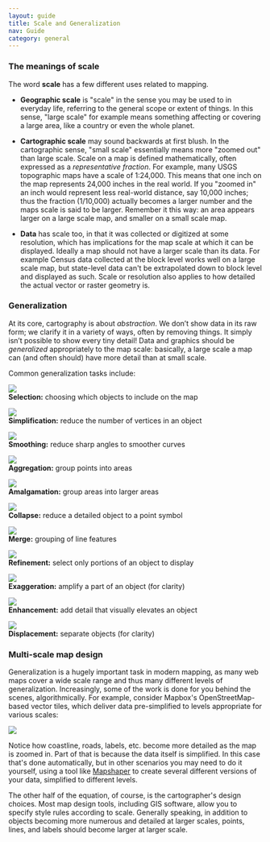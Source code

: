 ```yaml
---
layout: guide
title: Scale and Generalization
nav: Guide
category: general
---
```


### The meanings of scale

The word **scale** has a few different uses related to mapping.

- **Geographic scale** is "scale" in the sense you may be used to in everyday life, referring to the general scope or extent of things. In this sense, "large scale" for example means something affecting or covering a large area, like a country or even the whole planet.

- **Cartographic scale** may sound backwards at first blush. In the cartographic sense, "small scale" essentially means more "zoomed out" than large scale. Scale on a map is defined mathematically, often expressed as a _representative fraction_. For example, many USGS topographic maps have a scale of 1:24,000. This means that one inch on the map represents 24,000 inches in the real world. If you "zoomed in" an inch would represent less real-world distance, say 10,000 inches; thus the fraction (1/10,000) actually becomes a larger number and the maps scale is said to be larger. Remember it this way: an area appears larger on a large scale map, and smaller on a small scale map.

- **Data** has scale too, in that it was collected or digitized at some resolution, which has implications for the map scale at which it can be displayed. Ideally a map should not have a larger scale than its data. For example Census data collected at the block level works well on a large scale map, but state-level data can't be extrapolated down to block level and displayed as such. Scale or resolution also applies to how detailed the actual vector or raster geometry is.

### Generalization

At its core, cartography is about _abstraction_. We don’t show data in its raw form; we clarify it in a variety of ways, often by removing things. It simply isn’t possible to show every tiny detail! Data and graphics should be _generalized_ appropriately to the map scale: basically, a large scale a map can (and often should) have more detail than at small scale. 

Common generalization tasks include:

![]({{site.baseurl}}/media/guides/selection.png)  
**Selection:** choosing which objects to include on the map

![]({{site.baseurl}}/media/guides/simplification.png)  
**Simplification:** reduce the number of vertices in an object

![]({{site.baseurl}}/media/guides/smoothing.png)  
**Smoothing:** reduce sharp angles to smoother curves

![]({{site.baseurl}}/media/guides/aggregation.png)  
**Aggregation:** group points into areas

![]({{site.baseurl}}/media/guides/amalgamation.png)  
**Amalgamation:** group areas into larger areas

![]({{site.baseurl}}/media/guides/collapse.png)  
**Collapse:** reduce a detailed object to a point symbol

![]({{site.baseurl}}/media/guides/merge.png)  
**Merge:** grouping of line features

![]({{site.baseurl}}/media/guides/refinement.png)  
**Refinement:** select only portions of an object to display

![]({{site.baseurl}}/media/guides/exaggeration.png)  
**Exaggeration:** amplify a part of an object (for clarity)

![]({{site.baseurl}}/media/guides/enhancement.png)  
**Enhancement:** add detail that visually elevates an object

![]({{site.baseurl}}/media/guides/displacement.png)  
**Displacement:** separate objects (for clarity)

### Multi-scale map design

Generalization is a hugely important task in modern mapping, as many web maps cover a wide scale range and thus many different levels of generalization. Increasingly, some of the work is done for you behind the scenes, algorithmically. For example, consider Mapbox's OpenStreetMap-based vector tiles, which deliver data pre-simplified to levels appropriate for various scales:

![]({{site.baseurl}}/media/guides/mapbox_scale.jpg)

Notice how coastline, roads, labels, etc. become more detailed as the map is zoomed in. Part of that is because the data itself is simplified. In this case that's done automatically, but in other scenarios you may need to do it yourself, using a tool like [Mapshaper](http://mapshaper.org/) to create several different versions of your data, simplified to different levels.

The other half of the equation, of course, is the cartographer's design choices. Most map design tools, including GIS software, allow you to specify style rules according to scale. Generally speaking, in addition to objects becoming more numerous and detailed at larger scales, points, lines, and labels should become larger at larger scale.